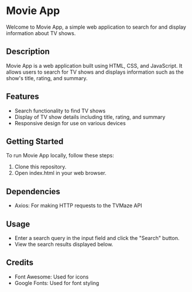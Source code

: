 # Movie App

Welcome to Movie App, a simple web application to search for and display information about TV shows.

## Description

Movie App is a web application built using HTML, CSS, and JavaScript. It allows users to search for TV shows and displays information such as the show's title, rating, and summary.

## Features

- Search functionality to find TV shows
- Display of TV show details including title, rating, and summary
- Responsive design for use on various devices

## Getting Started

To run Movie App locally, follow these steps:

1. Clone this repository.
2. Open index.html in your web browser.

## Dependencies

- Axios: For making HTTP requests to the TVMaze API

## Usage

- Enter a search query in the input field and click the "Search" button.
- View the search results displayed below.

## Credits

- Font Awesome: Used for icons
- Google Fonts: Used for font styling


